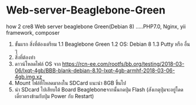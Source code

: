 # Web-server-Beaglebone-Green
how 2 cre8 Web server beaglebone Green(Debian 8) .....PHP7.0, Nginx, yii framework, composer
1. ขั้นแรก สิ่งที่ต้องเตรียม
1.1 Beaglebone Green
1.2 OS: Debian 8
1.3 Putty หรือ อื่น ๆ 
2. สิ่งที่ต้องทำ 
1. ดาวน์โหลดไฟล์ OS จาก https://rcn-ee.com/rootfs/bb.org/testing/2018-03-06/lxqt-4gb/BBB-blank-debian-8.10-lxqt-4gb-armhf-2018-03-06-4gb.img.xz
2. Mount ไฟล์ที่โหลดมาลงใน SDCard แนะนำ 8GB ขึ้นไป
3. นำ SDcard ไปเสียบใต้ Board Beagleboneจากนั้นกดปุ่ม Flash (สังเกตุปุ่มจะอยู่โดดเดี่ยวตรงข้ามกับปุ่ม Power กับ Restart)
